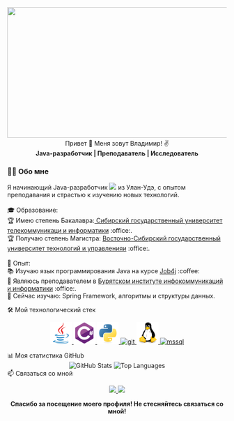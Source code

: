<div align="center">
  <img src="https://media.giphy.com/media/dWesBcTLavkZuG35MI/giphy.gif" width="600" height="300"/>
</div>
<div align="center">Привет 👋 Меня зовут Владимир! ✌️</div>
<div align="center">
  <strong>Java-разработчик | Преподаватель | Исследователь</strong>
</div>
<h3 align="left">👩‍💻  Обо мне</h3>
<p align="left">Я начинающий Java-разработчик  <img src="https://media.giphy.com/media/WUlplcMpOCEmTGBtBW/giphy.gif" width="30"> из Улан-Удэ, с опытом преподавания и страстью к изучению новых технологий. <br>
  <br> 🎓 Образование:
  <br> 🏆  Имею степень Бакалавра:<a href="https://sibsutis.ru/" target="_blank"> Сибирский государственный университет телекоммуникаци и информатики</a> :office:.
  <br> 🏆  Получаю степень Магистра: <a href="https://esstu.ru/index.htm" target="_blank"> Восточно-Сибирский государственный университет технологий и управленияи</a> :office:.
  <br>
  <br>💼 Опыт:
  <br> 📚  Изучаю язык программирования Java на курсе <a href="https://job4j.ru/" target="_blank"> Job4j</a> :coffee:
  <br> 💼  Являюсь преподавателем в <a href="https://biik.ru/" target="_blank"> Бурятском институте инфокоммуникаций и информатики</a> :office:.
  <br> 🌱 Сейчас изучаю: Spring Framework, алгоритмы и структуры данных.
</p>

🛠️ Мой технологический стек
<p align="center">
  <a href="https://www.java.com" target="_blank" rel="noreferrer">
    <img src="https://raw.githubusercontent.com/devicons/devicon/master/icons/java/java-original.svg" alt="java" width="50" height="50"/>
  </a>
  <a href="https://www.w3schools.com/cs/" target="_blank" rel="noreferrer">
    <img src="https://raw.githubusercontent.com/devicons/devicon/master/icons/csharp/csharp-original.svg" alt="csharp" width="50" height="50"/>
  </a>
  <a href="https://www.python.org" target="_blank" rel="noreferrer">
    <img src="https://raw.githubusercontent.com/devicons/devicon/master/icons/python/python-original.svg" alt="python" width="50" height="50"/>
  </a>
  <a href="https://git-scm.com/" target="_blank" rel="noreferrer">
    <img src="https://www.vectorlogo.zone/logos/git-scm/git-scm-icon.svg" alt="git" width="50" height="50"/>
  </a>
  <a href="https://www.linux.org/" target="_blank" rel="noreferrer">
    <img src="https://raw.githubusercontent.com/devicons/devicon/master/icons/linux/linux-original.svg" alt="linux" width="50" height="50"/>
  </a>
  <a href="https://www.microsoft.com/en-us/sql-server" target="_blank" rel="noreferrer">
    <img src="https://cdn.jsdelivr.net/gh/devicons/devicon@latest/icons/microsoftsqlserver/microsoftsqlserver-plain-wordmark.svg" alt="mssql" width="50" height="50"/>
  </a>
</p>
📊 Моя статистика GitHub
<div align="center">
  <img src="https://github-readme-stats.vercel.app/api?username=Burlakov03&show_icons=true&theme=radical" alt="GitHub Stats" />
  <img src="https://github-readme-stats.vercel.app/api/top-langs/?username=Burlakov03&layout=compact&theme=radical" alt="Top Languages" />
</div>
📫 Связаться со мной
<p align="center">
  <a href="https://t.me/burlakov_vs" target="_blank">
    <img src="https://img.shields.io/badge/burlakov_vs%20-%231DA1F2.svg?&style=for-the-badge&logo=Telegram&logoColor=white"/>
  </a>
  <a href="mailto:vladimirburlakov03@mail.ru" target="_blank">
    <img src="https://img.shields.io/badge/vladimirburlakov03@mail.ru%20-%23c71610.svg?&style=for-the-badge&logo=mail&logoColor=white"/>
  </a>
</p>
<div align="center">
  <b>Спасибо за посещение моего профиля! Не стесняйтесь связаться со мной!</b>
</div>
